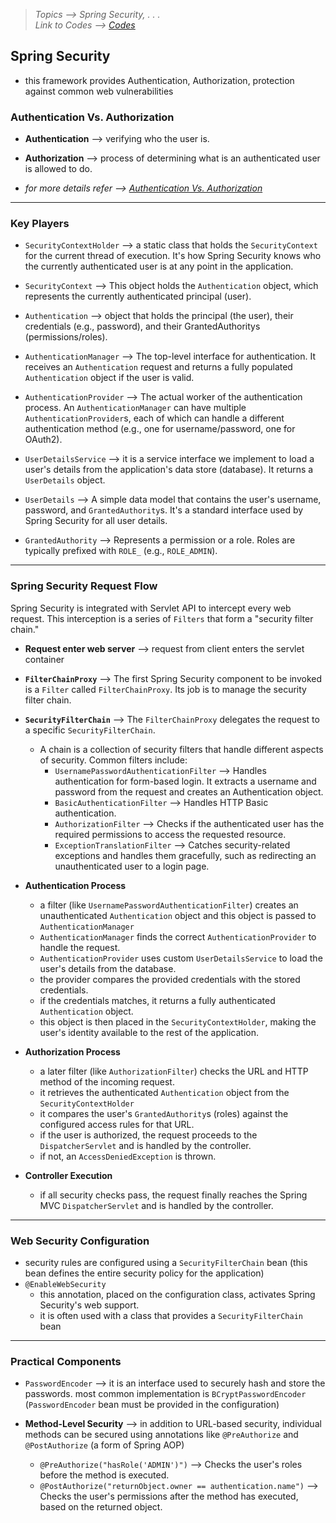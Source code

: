 > *Topics --> Spring Security, . . .*\
> *Link to Codes --> [Codes](../Codes/)*


## Spring Security
- this framework provides Authentication, Authorization, protection against common web vulnerabilities

### Authentication Vs. Authorization
- **Authentication** --> verifying who the user is.
- **Authorization** --> process of determining what is an authenticated user is allowed to do.

- *for more details refer --> [Authentication Vs. Authorization](AuthenticateAuthorize.md)*

---

### Key Players

- `SecurityContextHolder` --> a static class that holds the `SecurityContext` for the current thread of execution. It's how Spring Security knows who the currently authenticated user is at any point in the application.

- `SecurityContext` --> This object holds the `Authentication` object, which represents the currently authenticated principal (user).

- `Authentication` --> object that holds the principal (the user), their credentials (e.g., password), and their GrantedAuthoritys (permissions/roles).

- `AuthenticationManager` --> The top-level interface for authentication. It receives an `Authentication` request and returns a fully populated `Authentication` object if the user is valid.

- `AuthenticationProvider` --> The actual worker of the authentication process. An `AuthenticationManager` can have multiple `AuthenticationProvider`s, each of which can handle a different authentication method (e.g., one for username/password, one for OAuth2).

- `UserDetailsService` --> it is a service interface we implement to load a user's details from the application's data store (database). It returns a `UserDetails` object.

- `UserDetails` --> A simple data model that contains the user's username, password, and `GrantedAuthority`s. It's a standard interface used by Spring Security for all user details.

- `GrantedAuthority` --> Represents a permission or a role. Roles are typically prefixed with `ROLE_` (e.g., `ROLE_ADMIN`).

---

### Spring Security Request Flow
Spring Security is integrated with Servlet API to intercept every web request. This interception is a series of `Filters` that form a "security filter chain."

- **Request enter web server** --> request from client enters the servlet container
- **`FilterChainProxy`** --> The first Spring Security component to be invoked is a `Filter` called `FilterChainProxy`. Its job is to manage the security filter chain.

- **`SecurityFilterChain`** --> The `FilterChainProxy` delegates the request to a specific `SecurityFilterChain`. 
  - A chain is a collection of security filters that handle different aspects of security. Common filters include:
    - `UsernamePasswordAuthenticationFilter` --> Handles authentication for form-based login. It extracts a username and password from the request and creates an Authentication object.
    - `BasicAuthenticationFilter` --> Handles HTTP Basic authentication.
    - `AuthorizationFilter` --> Checks if the authenticated user has the required permissions to access the requested resource.
    - `ExceptionTranslationFilter` --> Catches security-related exceptions and handles them gracefully, such as redirecting an unauthenticated user to a login page.

- **Authentication Process**
  - a filter (like `UsernamePasswordAuthenticationFilter`) creates an unauthenticated `Authentication` object and this object is passed to `AuthenticationManager`
  - `AuthenticationManager` finds the correct `AuthenticationProvider` to handle the request.
  - `AuthenticationProvider` uses custom `UserDetailsService` to load the user's details from the database.
  - the provider compares the provided credentials with the stored credentials.
  - if the credentials matches, it returns a fully authenticated `Authentication` object.
  - this object is then placed in the `SecurityContextHolder`, making the user's identity available to the rest of the application.

- **Authorization Process**
  - a later filter (like `AuthorizationFilter`) checks the URL and HTTP method of the incoming request.
  - it retrieves the authenticated `Authentication` object from the `SecurityContextHolder`
  - it compares the user's `GrantedAuthority`s (roles) against the configured access rules for that URL.
  - if the user is authorized, the request proceeds to the `DispatcherServlet` and is handled by the controller.
  - if not, an `AccessDeniedException` is thrown.

- **Controller Execution**
  - if all security checks pass, the request finally reaches the Spring MVC `DispatcherServlet` and is handled by the controller.


---

### Web Security Configuration
- security rules are configured using a `SecurityFilterChain` bean (this bean defines the entire security policy for the application)
- `@EnableWebSecurity`
  - this annotation, placed on the configuration class, activates Spring Security's web support. 
  - it is often used with a class that provides a `SecurityFilterChain` bean


---

### Practical Components
- `PasswordEncoder` --> it is an interface used to securely hash and store the passwords. most common implementation is `BCryptPasswordEncoder` (`PasswordEncoder` bean must be provided in the configuration)

- **Method-Level Security** --> in addition to URL-based security, individual methods can be secured using annotations like `@PreAuthorize` and `@PostAuthorize` (a form of Spring AOP)
  - `@PreAuthorize("hasRole('ADMIN')")` --> Checks the user's roles before the method is executed.
  - `@PostAuthorize("returnObject.owner == authentication.name")` --> Checks the user's permissions after the method has executed, based on the returned object.